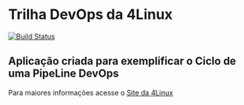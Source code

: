 # Trilha DevOps da 4Linux

<!-- Altere a Flag abaixo com sua URL do Travis -->
[![Build Status](https://travis-ci.org/Jandersondiniz/DevOpsLab-HelloWorld.svg?branch=master)](https://travis-ci.org/Jandersondiniz/DevOpsLab-HelloWorld)

## Aplicação criada para exemplificar o Ciclo de uma PipeLine DevOps


Para maiores informações acesse o [Site da 4Linux](https://www.4linux.com.br/cursos/devops)
